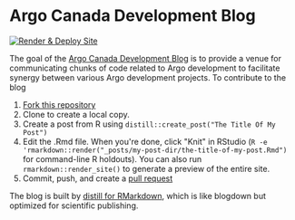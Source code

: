 
# Argo Canada Development Blog

<!-- badges: start -->
[![Render & Deploy Site](https://github.com/ArgoCanada/blog/actions/workflows/render-distill.yaml/badge.svg?branch=master)](https://github.com/ArgoCanada/blog/actions/workflows/render-distill.yaml)
<!-- badges: end -->

The goal of the [Argo Canada Development Blog](https://argocanada.github.io/blog/) is to provide a venue for communicating chunks of code related to Argo development to facilitate synergy between various Argo development projects. To contribute to the blog

1. [Fork this repository](https://github.com/ArgoCanada/blog/fork)
2. Clone to create a local copy.
3. Create a post from R using `distill::create_post("The Title Of My Post")`
4. Edit the .Rmd file. When you're done, click "Knit" in RStudio (`R -e 'rmarkdown::render("_posts/my-post-dir/the-title-of-my-post.Rmd")` for command-line R holdouts). You can also run `rmarkdown::render_site()` to generate a preview of the entire site.
5. Commit, push, and create a [pull request](https://github.com/ArgoCanada/blog/pulls)

The blog is built by [distill for RMarkdown](https://rstudio.github.io/distill/), which is like blogdown but optimized for scientific publishing.
